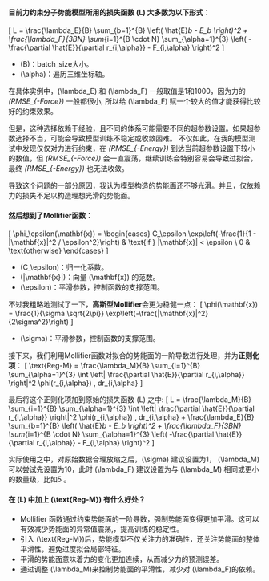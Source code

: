 #### **目前力约束分子势能模型所用的损失函数 \(L\) 大多数为以下形式：**
\[
L = \frac{\lambda_E}{B} \sum_{b=1}^{B} \left( \hat{E}_b - E_b \right)^2 + \frac{\lambda_F}{3BN} \sum_{i=1}^{B \cdot N} \sum_{\alpha=1}^{3} \left( -\frac{\partial \hat{E}}{\partial r_{i,\alpha}} - F_{i,\alpha} \right)^2
\]
- \(B\)：batch_size大小。
- \(\alpha\)：遍历三维坐标轴。
  
在具体实例中，\(\lambda_E\) 和 \(\lambda_F\) 一般取值是1和1000，因为力的 *\(RMSE_{-Force}\)* 一般都很小, 所以给 \(\lambda_F\) 赋一个较大的值才能获得比较好的约束效果。

但是，这种选择依赖于经验，且不同的体系可能需要不同的超参数设置。如果超参数选择不当，可能会导致模型训练不稳定或收敛困难。
不仅如此，在我的模型测试中发现仅仅对力进行约束，在 *\(RMSE_{-Energy}\)* 到达当前超参数设置下较小的数值，但 *\(RMSE_{-Force}\)* 会一直震荡，继续训练会特别容易会导致过拟合，最终 *\(RMSE_{-Energy}\)*  也无法收敛。

导致这个问题的一部分原因，我认为模型构造的势能面还不够光滑。并且，仅依赖力的损失不足以构造理想光滑的势能面。

#### **然后想到了Mollifier函数：**
\[
\phi_\epsilon(\mathbf{x}) = 
\begin{cases} 
C_\epsilon \exp\left(-\frac{1}{1 - \|\mathbf{x}\|^2 / \epsilon^2}\right) & \text{if } \|\mathbf{x}\| < \epsilon \\
0 & \text{otherwise}
\end{cases}
\]
- \(C_\epsilon\)：归一化系数。
- \(\|\mathbf{x}\|\)：向量 \(\mathbf{x}\) 的范数。
- \(\epsilon\)：平滑参数，控制函数的支撑范围。

不过我粗略地测试了一下，**高斯型Mollifier**会更为稳健一点：
\[
\phi(\mathbf{x}) = \frac{1}{\sigma \sqrt{2\pi}} \exp\left(-\frac{\|\mathbf{x}\|^2}{2\sigma^2}\right)
\]
- \(\sigma\)：平滑参数，控制函数的支撑范围。

接下来，我们利用Mollifier函数对拟合的势能面的一阶导数进行处理，并为**正则化项**：
\[
\text{Reg-M} = \frac{\lambda_M}{B} \sum_{i=1}^{B} \sum_{\alpha=1}^{3} \int \left\| \frac{\partial \hat{E}}{\partial r_{i,\alpha}} \right\|^2 \phi(r_{i,\alpha}) \, dr_{i,\alpha}
\]

最后将这个正则化项加到原始的损失函数 \(L\) 之中:
\[
L = \frac{\lambda_M}{B} \sum_{i=1}^{B} \sum_{\alpha=1}^{3} \int \left\| \frac{\partial \hat{E}}{\partial r_{i,\alpha}} \right\|^2 \phi(r_{i,\alpha}) \, dr_{i,\alpha} + \frac{\lambda_E}{B} \sum_{b=1}^{B} \left( \hat{E}_b - E_b \right)^2 + \frac{\lambda_F}{3BN} \sum_{i=1}^{B \cdot N} \sum_{\alpha=1}^{3} \left( -\frac{\partial \hat{E}}{\partial r_{i,\alpha}} - F_{i,\alpha} \right)^2
\]

实际使用之中，对原始数据合理放缩之后，\(\sigma\) 建议设置为1， \(\lambda_M\)可以尝试先设置为10，此时 \(\lambda_F\) 建议设置为与 \(\lambda_M\) 相同或更小的数量级，比如5 。

#### **在 \(L\) 中加上 \(\text{Reg-M}\) 有什么好处？**

- Mollifier 函数通过约束势能面的一阶导数，强制势能面变得更加平滑。这可以有效减少势能面的异常值震荡,，提高训练的稳定性。
- 引入 \(\text{Reg-M}\)后，势能模型不仅关注力的准确性，还关注势能面的整体平滑性，避免过度拟合局部特征。
- 平滑的势能面意味着力的变化更加连续，从而减少力的预测误差。
- 通过调整 \(\lambda_M\)来控制势能面的平滑性，减少对 \(\lambda_F\)的依赖。
  